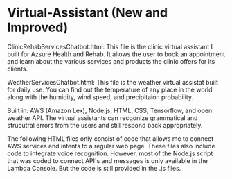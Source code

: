 
# Virtual-Assistant (New and Improved) 


ClinicRehabServicesChatbot.html: This file is the clinic virtual assistant I built for Azsure Health and Rehab. It allows the user to book an appointment and learn about the various services and products the clinic offers for its clients.

WeatherServicesChatbot.html: This file is the weather virtual assistat built for daily use. You can find out the temperature of any place in the world along with the humidity, wind speed, and precipitaion probability. 

Built in: AWS (Amazon Lex), Node.js, HTML, CSS, Tensorflow, and open weather API. The virtual assistants can recgonize grammatical and strucutral errors from the users and still respond back appropriately.

The following HTML files only consist of code that allows me to connect AWS services and intents to a regular web page. These files also include code to integrate voice recognition. However, most of the Node.js script that was coded to connect API's and messages is only available in the Lambda Console. But the code is still provided in the .js files. 

